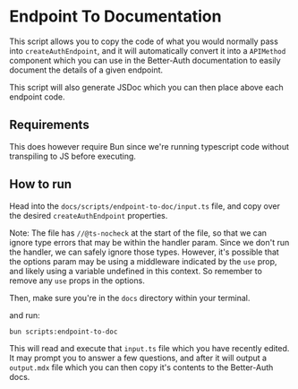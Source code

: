 # Endpoint To Documentation

This script allows you to copy the code of what you would normally pass into `createAuthEndpoint`, and it will automatically convert it into a `APIMethod` component which you can use in the Better-Auth documentation 
to easily document the details of a given endpoint.

This script will also generate JSDoc which you can then place above each endpoint code.

## Requirements

This does however require Bun since we're running typescript code without transpiling to JS before executing.

## How to run

Head into the `docs/scripts/endpoint-to-doc/input.ts` file,
and copy over the desired `createAuthEndpoint` properties.

Note: The file has `//@ts-nocheck` at the start of the file, so that we can ignore type errors that may be within the handler param.
Since we don't run the handler, we can safely ignore those types.
However, it's possible that the options param may be using a middleware indicated by the `use` prop, and likely using a variable undefined in this context. So remember to remove any `use` props in the options.

Then, make sure you're in the `docs` directory within your terminal.

and run:

```bash
bun scripts:endpoint-to-doc
```

This will read and execute that `input.ts` file which you have recently edited. It may prompt you to answer a few questions, and after it will output a `output.mdx` file which you can then copy it's contents to the Better-Auth docs.